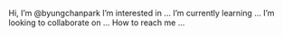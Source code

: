 Hi, I’m @byungchanpark
I’m interested in ...
I’m currently learning ...
I’m looking to collaborate on ...
How to reach me ...

<!---
byungchanpark/byungchanpark is a ✨ special ✨ repository because its `README.md` (this file) appears on your GitHub profile.
You can click the Preview link to take a look at your changes.
--->
